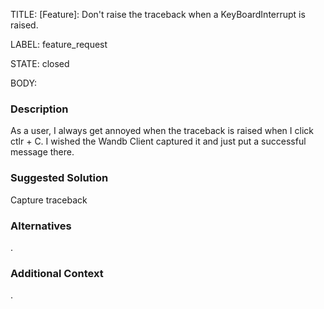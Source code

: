 TITLE:
[Feature]: Don't raise the traceback when a KeyBoardInterrupt is raised.

LABEL:
feature_request

STATE:
closed

BODY:
### Description

As a user, I always get annoyed when the traceback is raised when I click ctlr + C. I wished the Wandb Client captured it and just put a successful message there.

### Suggested Solution

Capture traceback

### Alternatives

.

### Additional Context

.

